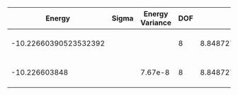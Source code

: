 | Energy                | Sigma | Energy Variance | DOF | Einf              | Method                   | Data Repository                    |
|-----------------------|-------|-----------------|-----|-------------------|--------------------------|------------------------------------|
| -10.22660390523532392 |       |                 | 8   | 8.848727805714287 | Lanczos (Quspin + Scipy) | https://weinbe58.github.io/QuSpin/ |
| -10.226603848         |       | 7.67e-8         | 8   | 8.848727805714287 | DMRG (MaxBondDim ~1500)  |                                    |
